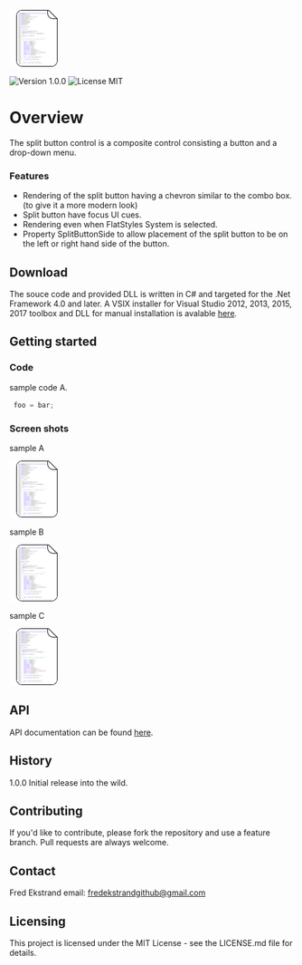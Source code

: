 
![Project type](https://github.com/FredEkstrand/ImageFiles/raw/master/CodeIcon.png )

![Version 1.0.0](https://img.shields.io/badge/Version-1.0.0-brightgreen.svg) ![License MIT](https://img.shields.io/badge/Licence-MIT-blue.svg) 

# Overview
The split button control is a composite control consisting a button and a drop-down menu.

### Features

* Rendering of the split button having a chevron similar to the combo box.(to give it a more modern look)
* Split button have focus UI cues. 
* Rendering even when FlatStyles System is selected.
* Property SplitButtonSide to allow placement of the split button to be on the left or right hand side of the button.


## Download
The souce code and provided DLL is written in C# and targeted for the .Net Framework 4.0 and later.
A VSIX installer for Visual Studio 2012, 2013, 2015, 2017 toolbox and DLL for manual installation is avalable [here](#).
## Getting started

### Code
sample code A.
```csharp
 foo = bar;
```

### Screen shots
sample A

![Project type](https://github.com/FredEkstrand/ImageFiles/raw/master/CodeIcon.png )

sample B

![Project type](https://github.com/FredEkstrand/ImageFiles/raw/master/CodeIcon.png )

sample C

![Project type](https://github.com/FredEkstrand/ImageFiles/raw/master/CodeIcon.png )

## API
API documentation can be found [here](#). 

## History
 1.0.0 Initial release into the wild.
 
## Contributing

If you'd like to contribute, please fork the repository and use a feature
branch. Pull requests are always welcome.

## Contact
Fred Ekstrand 
email: fredekstrandgithub@gmail.com
## Licensing

This project is licensed under the MIT License - see the LICENSE.md file for details.
